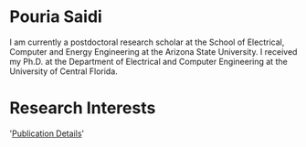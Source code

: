 # Pouria Saidi
I am currently a postdoctoral research scholar at the School of Electrical, Computer and Energy Engineering at the Arizona State University. I received my Ph.D. at the Department of Electrical and Computer Engineering at the University of Central Florida.
# Research Interests
'[Publication Details](contacts.md)'
